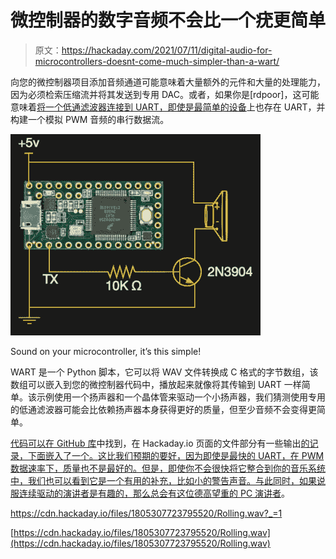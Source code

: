 # 微控制器的数字音频不会比一个疣更简单

> 原文：<https://hackaday.com/2021/07/11/digital-audio-for-microcontrollers-doesnt-come-much-simpler-than-a-wart/>

向您的微控制器项目添加音频通道可能意味着大量额外的元件和大量的处理能力，因为必须检索压缩流并将其发送到专用 DAC。或者，如果你是[rdpoor]，这可能意味着[将一个低通滤波器连接到 UART，即使是最简单的设备](https://hackaday.io/project/180530-wart-really-cheap-audio-playback)上也存在 UART，并构建一个模拟 PWM 音频的串行数据流。

[![](img/e52b3b8418032f632ca98c000b1e53f8.png)](https://hackaday.com/wp-content/uploads/2021/06/WART.jpg)

Sound on your microcontroller, it’s this simple!

WART 是一个 Python 脚本，它可以将 WAV 文件转换成 C 格式的字节数组，该数组可以嵌入到您的微控制器代码中，播放起来就像将其传输到 UART 一样简单。该示例使用一个扬声器和一个晶体管来驱动一个小扬声器，我们猜测使用专用的低通滤波器可能会比依赖扬声器本身获得更好的质量，但至少音频不会变得更简单。

[代码可以在 GitHub 库](https://github.com/rdpoor/WART)中找到，在 Hackaday.io 页面的文件部分有一些输出[的记录，下面嵌入了一个。这比我们预期的要好，因为即使是最快的 UART，在 PWM 数据速率下，质量也不是最好的。但是，即使你不会很快将它整合到你的音乐系统中，我们也可以看到它是一个有用的补充，比如小的警告声音。与此同时，如果说服连续驱动的演讲者是有趣的，那么总会有](https://hackaday.io/project/180530-wart-really-cheap-audio-playback#menu-files)[这位德高望重的 PC 演讲者](https://hackaday.com/2021/06/21/rf-burns-and-exploding-pc-speakers-sophos-looks-at-the-evidence/)。

<https://cdn.hackaday.io/files/1805307723795520/Rolling.wav?_=1>

[https://cdn.hackaday.io/files/1805307723795520/Rolling.wav](https://cdn.hackaday.io/files/1805307723795520/Rolling.wav)